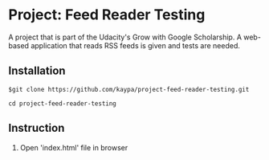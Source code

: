 # Project: Feed Reader Testing

A project that is part of the Udacity's Grow with Google Scholarship. A web-based application that reads RSS feeds is given and tests are needed.


## Installation

`$git clone
https://github.com/kaypa/project-feed-reader-testing.git`

`cd project-feed-reader-testing`

## Instruction

1. Open 'index.html' file in browser
